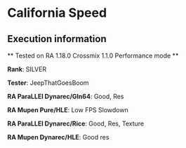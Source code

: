 # California Speed 

## Execution information


** Tested on RA 1.18.0 Crossmix 1.1.0 Performance mode **


**Rank**: SILVER


**Tester**: JeepThatGoesBoom



**RA ParaLLEl Dynarec/Gln64**: Good, Res


**RA Mupen Pure/HLE**: Low FPS Slowdown


**RA ParaLLEl Dynarec/Rice**: Good, Res, Texture


**RA Mupen Dynarec/HLE**: Good res
